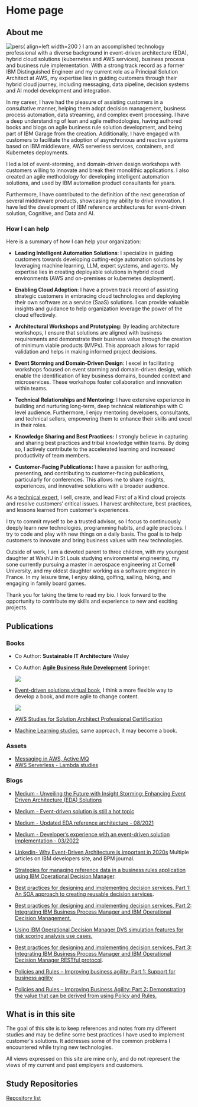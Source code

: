 # Home page

## About me

![pers](./images/jb.jpeg){ align=left width=200 } I am an accomplished technology professional with a diverse background in event-driven architecture (EDA), hybrid cloud solutions (kubernetes and AWS services), business process and business rule implementation. With a strong track record as a former IBM Distinguished Engineer and my current role as a Principal Solution Architect at AWS, my expertise lies in guiding customers through their hybrid cloud journey, including messaging, data pipeline, decision systems and AI model development and integration.

In my career, I have had the pleasure of assisting customers in a consultative manner, helping them adopt decision management, business process automation, data streaming, and complex event processing. I have a deep understanding of lean and agile methodologies, having authored books and blogs on agile business rule solution development, and being part of IBM Garage from the creation. Additionally, I have engaged with customers to facilitate the adoption of asynchronous and reactive systems based on IBM middleware, AWS serverless services, containers, and Kubernetes deployments.

I led a lot of event-storming, and domain-driven design workshops with customers willing to innovate and break their monolithic applications. I also created an agile methodology for developing intelligent automation solutions, and used by IBM automation product consultants for years.

Furthermore, I have contributed to the definition of the next generation of several middleware products, showcasing my ability to drive innovation. I have led the development of IBM reference architectures for event-driven solution, Cognitive, and Data and AI. 


### How I can help

Here is a summary of how I can help your organization:

* **Leading Intelligent Automation Solutions**: I specialize in guiding customers towards developing cutting-edge automation solutions by leveraging machine learning, LLM, expert systems, and agents. My expertise lies in creating deployable solutions in hybrid cloud environments (AWS and on-premises or kubernetes deployment).

* **Enabling Cloud Adoption**: I have a proven track record of assisting strategic customers in embracing cloud technologies and deploying their own software as a service (SaaS) solutions. I can provide valuable insights and guidance to help organization leverage the power of the cloud effectively.

* **Architectural Workshops and Prototyping:** By leading architecture workshops, I ensure that solutions are aligned with business requirements and demonstrate their business value through the creation of minimum viable products (MVPs). This approach allows for rapid validation and helps in making informed project decisions.

* **Event Storming and Domain-Driven Design**: I excel in facilitating workshops focused on event storming and domain-driven design, which enable the identification of key business domains, bounded context and microservices. These workshops foster collaboration and innovation within teams.

* **Technical Relationships and Mentoring:** I have extensive experience in building and nurturing long-term, deep technical relationships with C level audience. Furthermore, I enjoy mentoring developers, consultants, and technical sellers, empowering them to enhance their skills and excel in their roles.

* **Knowledge Sharing and Best Practices:** I strongly believe in capturing and sharing best practices and tribal knowledge within teams. By doing so, I actively contribute to the accelerated learning and increased productivity of team members.

* **Customer-Facing Publications:** I have a passion for authoring, presenting, and contributing to customer-facing publications, particularly for conferences. This allows me to share insights, experiences, and innovative solutions with a broader audience.

As a [technical expert](./skills.md), I sell, create, and lead First of a Kind cloud projects and resolve customers’ critical issues. I harvest architecture, best practices, and lessons learned from customer's experiences.

I try to commit myself to be a trusted advisor, so I focus to continuously deeply learn new technologies, programming habits, and agile practices. I try to code and play with new things on a daily basis. The goal is to help customers to innovate and bring business values with new technologies.

Outside of work, I am a devoted parent to three children, with my youngest daughter at WashU in St Louis studying environmental engineering, my sone currently pursuing a master in aerospace engineering at Cornell University, and my oldest daughter working as a software engineer in France. In my leisure time, I enjoy skiing, golfing, sailing, hiking, and engaging in family board games. 

Thank you for taking the time to read my bio. I look forward to the opportunity to contribute my skills and experience to new and exciting projects. 

## Publications

### Books

* Co Author: **Sustainable IT Architecture** Wisley
* Co Author: **[Agile Business Rule Development](http://www.springer.com/business+%26+management/business+information+systems/book/978-3-642-19040-7)** Springer.
    
    ![](./images/abrd_book.jpg)

* [Event-driven solutions virtual book](https://jbcodeforce.github.io/eda-studies/), I think a more flexible way to develop a book, and more agile to change content.

    ![](./diagrams/eda_book_cover.drawio.png)
    
* [AWS Studies for Solution Architect Professional Certification](https://jbcodeforce.github.io/yarfba/)
* [Machine Learning studies](https://jbcodeforce.github.io/ML-studies/), same approach, it may become a book.

### Assets

* [Messaging in AWS, Active MQ](https://jbcodeforce.github.io/aws-messaging-study)
* [AWS Serverless - Lambda studies ](https://jbcodeforce.github.io/autonomous-car-mgr/)

### Blogs

* [Medium - Unveiling the Future with Insight Storming: Enhancing Event Driven Architecture (EDA) Solutions](https://medium.com/@jerome.boyer/unveiling-the-future-with-insight-storming-enhancing-event-driven-architecture-eda-solutions-76fcc9c0539c)
* [Medium - Event-driven solution is still a hot topic](https://medium.com/codex/event-driven-solution-is-still-a-hot-topic-15632a8130ef)
* [Medium - Updated EDA reference architecture - 08/2021](https://medium.com/codex/updated-eda-reference-architecture-b1d08a43fc87)
* [Medium - Developer’s experience with an event-driven solution implementation - 03/2022](https://medium.com/@jerome.boyer/developers-experience-with-an-event-driven-solution-implementation-7f6a94fcd162)
* [Linkedin- Why Event-Driven Architecture is important in 2020s](https://www.linkedin.com/pulse/why-event-driven-architecture-important-2020s-jerome-boyer)
Multiple articles on IBM developers site, and BPM journal.

* [Strategies for managing reference data in a business rules application using IBM Operational Decision Manager](https://web.archive.org/web/20160413230740/http://www.ibm.com/developerworks/bpm/bpmjournal/1302_boyer/1302_boyer.html).

* [Best practices for designing and implementing decision services, Part 1: An SOA approach to creating reusable decision services](https://web.archive.org/web/20160413230740/http://www.ibm.com/developerworks/bpm/bpmjournal/1206_boyer/1206_boyer.html).
* [Best practices for designing and implementing decision services, Part 2: Integrating IBM Business Process Manager and IBM Operational Decision Management.](https://web.archive.org/web/20160413230740/http://www.ibm.com/developerworks/bpm/bpmjournal/1212_boyer2/1212_boyer2.html)
* [Using IBM Operational Decision Manager DVS simulation features for risk scoring analysis use cases.](https://web.archive.org/web/20160413230740/http://www.ibm.com/developerworks/bpm/bpmjournal/1404_fu/1404_fu.html)
* [Best practices for designing and implementing decision services, Part 3: Integrating IBM Business Process Manager and IBM Operational Decision Manager RESTful protocol](https://web.archive.org/web/20160413230740/http://www.ibm.com/developerworks/bpm/bpmjournal/1404_boyer/1404_boyer.html).
* [Policies and Rules – Improving business agility: Part 1: Support for business agility](https://web.archive.org/web/20160413230857/http://www.ibm.com/developerworks/webservices/library/ws-policyandrules/index.html)
* [Policies and Rules – Improving Business Agility: Part 2: Demonstrating the value that can be derived from using Policy and Rules.](https://web.archive.org/web/20160413230906/http://www.ibm.com/developerworks/webservices/library/ws-policyandrulespart2/index.html)

## What is in this site

The goal of this site is to keep references and notes from my different studies and may be define some best practices I have used to implement customer's solutions. It addresses some of the common problems I encountered while trying new technologies.

All views expressed on this site are mine only, and do not represent the views of my current and past employers and customers.

## Study Repositories

[Repository list](https://github.com/jbcodeforce?tab=repositories)
